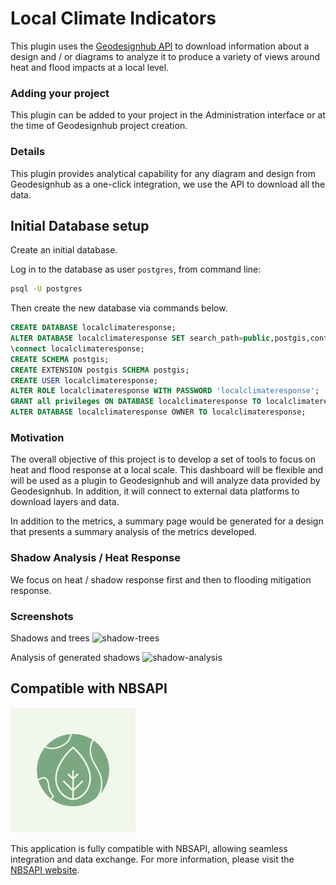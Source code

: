 # Local Climate Indicators
This plugin uses the [Geodesignhub API](https://www.geodesignhub.com/api) to download information about a design and / or diagrams to  analyze it to produce a variety of views around heat and flood impacts at a local level. 

### Adding your project
This plugin can be added to your project in the Administration interface or at the time of Geodesignhub project creation. 

### Details
This plugin provides analytical capability for any diagram and design from Geodesignhub as a one-click integration, we use the API to download all the data. 

## Initial Database setup

Create an initial database.

Log in to the database as user `postgres`, from command line:

```bash
psql -U postgres
```

Then create the new database via commands below.

```sql
CREATE DATABASE localclimateresponse;
ALTER DATABASE localclimateresponse SET search_path=public,postgis,contrib;
\connect localclimateresponse;
CREATE SCHEMA postgis;
CREATE EXTENSION postgis SCHEMA postgis;
CREATE USER localclimateresponse;
ALTER ROLE localclimateresponse WITH PASSWORD 'localclimateresponse';
GRANT all privileges ON DATABASE localclimateresponse TO localclimateresponse;
ALTER DATABASE localclimateresponse OWNER TO localclimateresponse;
```


### Motivation
The overall objective of this project is to develop a set of tools to focus on heat and flood response at a local scale. This dashboard will be flexible and will be used as a plugin to Geodesignhub and will analyze data provided by Geodesignhub. In addition, it will connect to external data platforms to download layers and data. 

In addition to the metrics, a summary page would be generated for a design that presents a summary analysis of the metrics developed. 

### Shadow Analysis / Heat Response
We focus on heat / shadow response first and then to flooding mitigation response.

### Screenshots
Shadows and trees
![shadow-trees](images/shadow-analysis-trees.jpg)

Analysis of generated shadows
![shadow-analysis](images/shadow-analysis.jpg)

## Compatible with NBSAPI

<img src="images/nbsapi-logo.png" alt="nbsapi-logo" style="max-width: 200px;">

This application is fully compatible with NBSAPI, allowing seamless integration and data exchange. For more information, please visit the [NBSAPI website](https://nbsapi.org).